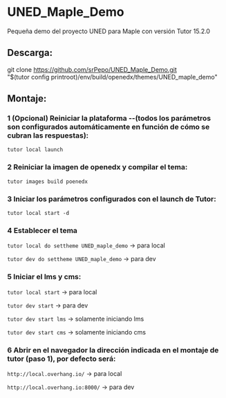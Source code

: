 # UNED_Maple_Demo

Pequeña demo del proyecto UNED para Maple con versión Tutor 15.2.0

## Descarga:

git clone https://github.com/srPepo/UNED_Maple_Demo.git \
  "$(tutor config printroot)/env/build/openedx/themes/UNED_maple_demo"



## Montaje: 

### 1 (Opcional) Reiniciar la plataforma --(todos los parámetros son configurados automáticamente en función de cómo se cubran las respuestas):

`tutor local launch`


### 2 Reiniciar la imagen de openedx y compilar el tema:

`tutor images build poenedx`


### 3 Iniciar los parámetros configurados con el launch de Tutor:

`tutor local start -d`


### 4 Establecer el tema 

`tutor local do settheme UNED_maple_demo` -> para local

`tutor dev do settheme UNED_maple_demo` -> para dev


### 5 Iniciar el lms y cms:

`tutor local start` -> para local

`tutor dev start` -> para dev

`tutor dev start lms` -> solamente iniciando lms

`tutor dev start cms` -> solamente iniciando cms


### 6 Abrir en el navegador la dirección indicada en el montaje de tutor (paso 1), por defecto será:

`http://local.overhang.io/` -> para local

`http://local.overhang.io:8000/` -> para dev





